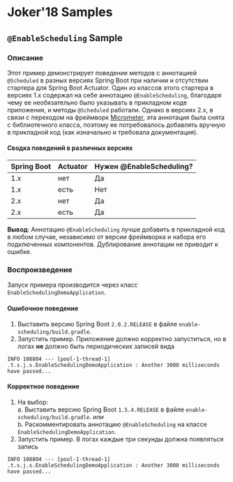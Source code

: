 # Joker'18 Samples
## `@EnableScheduling` Sample
### Описание

Этот пример демонстрирует поведение методов с аннотацией `@Scheduled`
в разных версиях Spring Boot при наличии и отсутствии стартера для 
Spring Boot Actuator. Один из классов этого стартера в версиях 1.х содержал
на себе аннотацию `@EnableScheduling`, благодаря чему ее необязательно было 
указывать в прикладном  коде приложения, и методы `@Scheduled` работали. 
Однако в версиях 2.х, в связи с переходом на фреймворк 
[Micrometer](http://micrometer.io), эта аннотация была снята с библиотечного
класса, поэтому ее потребовалось добавлять вручную в прикладной код 
(как изначально и требовала документация).  

#### Сводка поведений в различных версиях 

|Spring Boot|Actuator|Нужен @EnableScheduling?
|---|---|---|
|1.x| нет | Да
|1.x| есть | Нет
|2.x| нет | Да
|2.x| есть | Да

**Вывод**: Аннотацию `@EnableScheduling` лучше добавить в прикладной код 
в любом случае, независимо от версии фреймворка и набора его подключенных
компонентов. Дублирование аннотации не приводит к ошибке.

### Воспроизведение
Запуск примера производится через класс `EnableSchedulingDemoApplication`.
#### Ошибочное поведение

1. Выставить версию Spring Boot `2.0.2.RELEASE` в файле 
   `enable-scheduling/build.gradle`.
2. Запустить пример. Приложение должно корректно запуститься, но в 
логах **не** должно быть периодических записей вида
```text
INFO 108804 --- [pool-1-thread-1] .t.s.j.s.EnableSchedulingDemoApplication : Another 3000 milliseconds have passed...
```

#### Корректное поведение

1. На выбор:  
    a. Выставить версию Spring Boot `1.5.4.RELEASE` в файле 
          `enable-scheduling/build.gradle`.
_или_  
    b. Раскомментировать аннотацию `@EnableScheduling` на классе 
`EnableSchedulingDemoApplication`.
2. Запустить пример. В логах каждые три секунды должна появляться запись
```text
INFO 108804 --- [pool-1-thread-1] .t.s.j.s.EnableSchedulingDemoApplication : Another 3000 milliseconds have passed...
```
